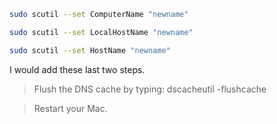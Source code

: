```sh
sudo scutil --set ComputerName "newname"

sudo scutil --set LocalHostName "newname"

sudo scutil --set HostName "newname"

```

I would add these last two steps.

> Flush the DNS cache by typing: dscacheutil -flushcache

> Restart your Mac.

